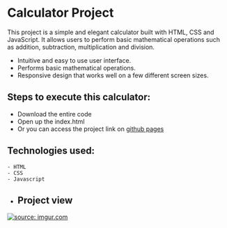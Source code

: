 # Calculator Project


 This project is a simple and elegant calculator built with HTML, CSS and JavaScript. It allows users to perform basic mathematical operations such as addition, subtraction, multiplication and division.
- Intuitive and easy to use user interface.
- Performs basic mathematical operations.
- Responsive design that works well on a few different screen sizes.


## Steps to execute this calculator:
- Download the entire code 
- Open up the index.html
- Or you can access the project link on [github pages](https://ikki-jk.github.io/Calculator/)

## Technologies used: 
```
- HTML
- CSS
- Javascript
```

- ## Project view
<a href="https://imgur.com/qCR3otR"><img src="https://i.imgur.com/qCR3otR.png" title="source: imgur.com" /></a>
